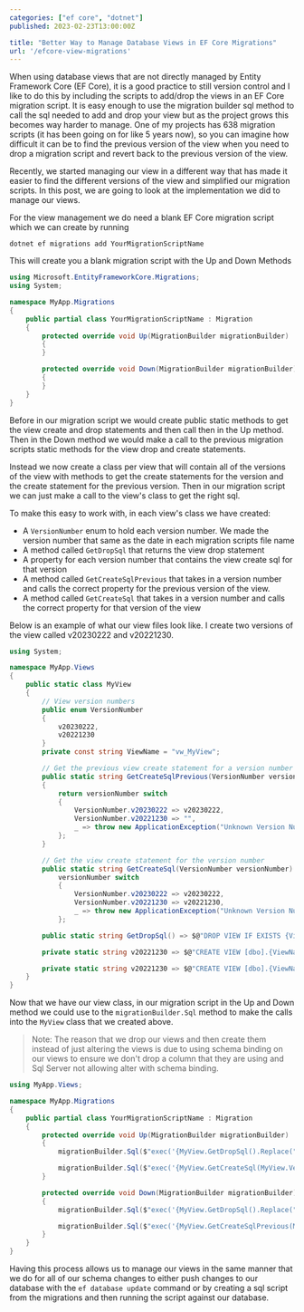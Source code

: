 ```yaml
---
categories: ["ef core", "dotnet"]
published: 2023-02-23T13:00:00Z

title: "Better Way to Manage Database Views in EF Core Migrations"
url: '/efcore-view-migrations'
---
```


When using database views that are not directly managed by Entity Framework Core (EF Core), it is a good practice to still version control and I like to do this by including the scripts to add/drop the views in an EF Core migration script.  It is easy enough to use the migration builder sql method to call the sql needed to add and drop your view but as the project grows this becomes way harder to manage.  One of my projects has 638 migration scripts (it has been going on for like 5 years now), so you can imagine how difficult it can be to find the previous version of the view when you need to drop a migration script and revert back to the previous version of the view.

Recently, we started managing our view in a different way that has made it easier to find the different versions of the view and simplified our migration scripts.  In this post, we are going to look at the implementation we did to manage our views.

<!--more-->

For the view management we do need a blank EF Core migration script which we can create by running

```shell
dotnet ef migrations add YourMigrationScriptName
```

This will create you a blank migration script with the Up and Down Methods

```c#
using Microsoft.EntityFrameworkCore.Migrations;
using System;

namespace MyApp.Migrations
{
    public partial class YourMigrationScriptName : Migration
    {
        protected override void Up(MigrationBuilder migrationBuilder)
        {
        }

        protected override void Down(MigrationBuilder migrationBuilder)
        {
        }
    }
}
```

Before in our migration script we would create public static methods to get the view create and drop statements and then call then in the Up method.  Then in the Down method we would make a call to the previous migration scripts static methods for the view drop and create statements.

Instead we now create a class per view that will contain all of the versions of the view with methods to get the create statements for the version and the create statement for the previous version.  Then in our migration script we can just make a call to the view's class to get the right sql.

To make this easy to work with, in each view's class we have created:

* A `VersionNumber` enum to hold each version number.  We made the version number that same as the date in each migration scripts file name
* A method called `GetDropSql` that returns the view drop statement
* A property for each version number that contains the view create sql for that version
* A method called `GetCreateSqlPrevious` that takes in a version number and calls the correct property for the previous version of the view.
* A method called `GetCreateSql` that  takes in a version number and calls the correct property for that version of the view

Below is an example of what our view files look like.  I create two versions of the view called v20230222 and v20221230.

```c#
using System;

namespace MyApp.Views
{
    public static class MyView
    {
        // View version numbers
        public enum VersionNumber
        {
            v20230222,
            v20221230
        }
        private const string ViewName = "vw_MyView";

        // Get the previous view create statement for a version number
        public static string GetCreateSqlPrevious(VersionNumber versionNumber)
        {
            return versionNumber switch
            {
                VersionNumber.v20230222 => v20230222,
                VersionNumber.v20221230 => "",
                _ => throw new ApplicationException("Unknown Version Number")
            };
        }

        // Get the view create statement for the version number
        public static string GetCreateSql(VersionNumber versionNumber) =>
            versionNumber switch
            {
                VersionNumber.v20230222 => v20230222,
                VersionNumber.v20221230 => v20221230,
                _ => throw new ApplicationException("Unknown Version Number")
            };

        public static string GetDropSql() => $@"DROP VIEW IF EXISTS {ViewName}";

        private static string v20221230 => $@"CREATE VIEW [dbo].{ViewName} WITH SCHEMABINDING AS ......";

        private static string v20221230 => $@"CREATE VIEW [dbo].{ViewName} WITH SCHEMABINDING AS ......";
    }
}
```

Now that we have our view class, in our migration script in the Up and Down method we could use to the `migrationBuilder.Sql` method to make the calls into the `MyView` class that we created above.

> Note: The reason that we drop our views and then create them instead of just altering the views is due to using schema binding on our views to ensure we don't drop a column that they are using and Sql Server not allowing alter with schema binding.

```c#
using MyApp.Views;

namespace MyApp.Migrations
{
    public partial class YourMigrationScriptName : Migration
    {
        protected override void Up(MigrationBuilder migrationBuilder)
        {
            migrationBuilder.Sql($"exec('{MyView.GetDropSql().Replace("'", "''")}')");

            migrationBuilder.Sql($"exec('{MyView.GetCreateSql(MyView.VersionNumber.v20230222).Replace("'", "''")}')");
        }

        protected override void Down(MigrationBuilder migrationBuilder)
        {
            migrationBuilder.Sql($"exec('{MyView.GetDropSql().Replace("'", "''")}')");

            migrationBuilder.Sql($"exec('{MyView.GetCreateSqlPrevious(MyView.VersionNumber.v20230222).Replace("'", "''")}')");
        }
    }
}
```

Having this process allows us to manage our views in the same manner that we do for all of our schema changes to either push changes to our database with the `ef database update` command or by creating a sql script from the migrations and then running the script against our database.
